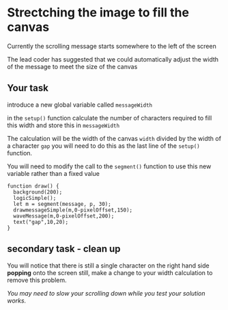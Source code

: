 # Strectching the image to fill the canvas

Currently the scrolling message starts somewhere to the left of the screen

The lead coder has suggested that we could automatically adjust the width of the message to meet the size of the canvas


## Your task

introduce a new global variable called `messageWidth`

in the `setup()` function calculate the number of characters required to fill this width and store this in `messageWidth`

The calculation will be the width of the canvas `width` divided by the width of a character `gap` you will need to do this as the last line of the `setup()` function.

You will need to modify the call to the `segment()` function to use this new variable rather than a fixed value

```
function draw() {
  background(200);
  logicSimple();
  let m = segment(message, p, 30);
  drawmessageSimple(m,0-pixelOffset,150);
  waveMessage(m,0-pixelOffset,200);
  text("gap",10,20);
}
```

## secondary task - clean up

You will notice that there is still a single character on the right hand side **popping** onto the screen still, make a change to your width calculation to remove this problem.


*You may need to slow your scrolling down while you test your solution works.*
